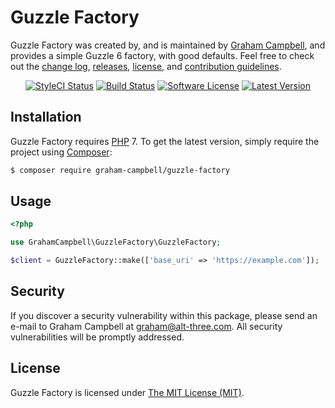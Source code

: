 Guzzle Factory
==================

Guzzle Factory was created by, and is maintained by [Graham Campbell](https://github.com/GrahamCampbell), and provides a simple Guzzle 6 factory, with good defaults. Feel free to check out the [change log](CHANGELOG.md), [releases](https://github.com/GrahamCampbell/Guzzle-Factory/releases), [license](LICENSE), and [contribution guidelines](CONTRIBUTING.md).

<p align="center">
<a href="https://styleci.io/repos/88412277"><img src="https://styleci.io/repos/88412277/shield" alt="StyleCI Status"></img></a>
<a href="https://travis-ci.org/GrahamCampbell/Guzzle-Factory"><img src="https://img.shields.io/travis/GrahamCampbell/Guzzle-Factory/master.svg?style=flat-square" alt="Build Status"></img></a>
<a href="LICENSE"><img src="https://img.shields.io/badge/license-MIT-brightgreen.svg?style=flat-square" alt="Software License"></img></a>
<a href="https://github.com/GrahamCampbell/Guzzle-Factory/releases"><img src="https://img.shields.io/github/release/GrahamCampbell/Guzzle-Factory.svg?style=flat-square" alt="Latest Version"></img></a>
</p>


## Installation

Guzzle Factory requires [PHP](https://php.net) 7. To get the latest version, simply require the project using [Composer](https://getcomposer.org):

```bash
$ composer require graham-campbell/guzzle-factory
```


## Usage

```php
<?php

use GrahamCampbell\GuzzleFactory\GuzzleFactory;

$client = GuzzleFactory::make(['base_uri' => 'https://example.com']);
```


## Security

If you discover a security vulnerability within this package, please send an e-mail to Graham Campbell at graham@alt-three.com. All security vulnerabilities will be promptly addressed.


## License

Guzzle Factory is licensed under [The MIT License (MIT)](LICENSE).
